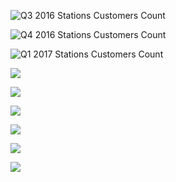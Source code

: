 ![Q3 2016 Stations Customers Count](https://github.com/jebyliang/Images/blob/master/q3_start.png)

![Q4 2016 Stations Customers Count](https://github.com/jebyliang/Images/blob/master/q4_start.png)

![Q1 2017 Stations Customers Count](https://github.com/jebyliang/Images/blob/master/q1_start.png)

![](https://github.com/jebyliang/Images/blob/master/mosaic_q3_q1.gif)

![](https://github.com/jebyliang/Images/blob/master/hour%20q34.png)

![](https://github.com/jebyliang/Images/blob/master/weekdays%20q34.png)

![](https://github.com/jebyliang/Images/blob/master/fluid%20Q3.png)

![](https://github.com/jebyliang/Images/blob/master/fluid%20Q4.png)

![](https://github.com/jebyliang/Images/blob/master/fluid%20Q1.png)
